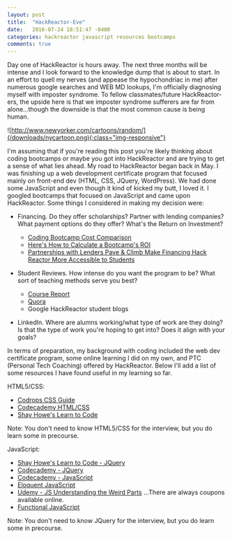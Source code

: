 ```yaml
---
layout: post
title:  "HackReactor-Eve"
date:   2016-07-24 18:51:47 -0400
categories: hackreactor javascript resources bootcamps
comments: true
---
```


Day one of HackReactor is hours away. The next three months will be intense and I look forward to the knowledge dump that is about to start. In an effort to quell my nerves (and appease the hypochondriac in me) after numerous google searches and WEB MD lookups, I'm officially diagnosing <!--excerpt-->myself with imposter syndrome. To fellow classmates/future HackReactor-ers, the upside here is that we imposter syndrome sufferers are far from alone...though the downside is that the most common cause is being human.

![http://www.newyorker.com/cartoons/random/](/downloads/nycartoon.png){:class="img-responsive"}

I'm assuming that if you're reading this post you're likely thinking about coding bootcamps or maybe you got into HackReactor and are trying to get a sense of what lies ahead. My road to HackReactor began back in May. I was finishing up a web development certificate program that focused mainly on front-end dev (HTML, CSS, JQuery, WordPress). We had done some JavaScript and even though it kind of kicked my butt, I loved it. I googled bootcamps that focused on JavaScript and came upon HackReactor. Some things I considered in making my decision were:

* Financing. Do they offer scholarships? Partner with lending companies? What payment options do they offer? What's the Return on Investment?
    * [Coding Bootcamp Cost Comparison]
    * [Here's How to Calculate a Bootcamp's ROI]
    * [Partnerships with Lenders Pave & Climb Make Financing Hack Reactor More Accessible to Students]

* Student Reviews. How intense do you want the program to be? What sort of teaching methods serve you best?
    * [Course Report]
    * [Quora]
    * Google HackReactor student blogs

* LinkedIn. Where are alumns working/what type of work are they doing? Is that the type of work you're hoping to get into? Does it align with your goals?

In terms of preparation, my background with coding included the web dev certificate program, some online learning I did on my own, and PTC (Personal Tech Coaching) offered by HackReactor. Below I'll add a list of some resources I have found useful in my learning so far.

HTML5/CSS:

* [Codrops CSS Guide]
* [Codecademy HTML/CSS]
* [Shay Howe's Learn to Code]

Note: You don't need to know HTML5/CSS for the interview, but you do learn some in precourse.

JavaScript:

* [Shay Howe's Learn to Code - JQuery]
* [Codecademy - JQuery]
* [Codecademy - JavaScript]
* [Eloquent JavaScript]
* [Udemy - JS Understanding the Weird Parts] ...There are always coupons available online.
* [Functional JavaScript]

Note: You don't need to know JQuery for the interview, but you do learn some in precourse.

[Coding Bootcamp Cost Comparison]: https://www.coursereport.com/blog/coding-bootcamp-cost-comparison-full-stack-immersives
[Here's How to Calculate a Bootcamp's ROI]: https://www.coursereport.com/blog/calculate-coding-bootcamp-roi
[Partnerships with Lenders Pave & Climb Make Financing Hack Reactor More Accessible to Students]: http://www.hackreactor.com/blog/partnerships-with-lenders-pave-affirm-make-financing-hack-reactor-more-accessible-to-students
[Course Report]: https://www.coursereport.com/schools/hack-reactor#/reviews
[Quora]: https://www.quora.com/topic/Hack-Reactor
[Codrops CSS Guide]: http://tympanus.net/codrops/css_reference/
[Codecademy HTML/CSS]: https://www.codecademy.com/learn/web
[Shay Howe's Learn to Code]: http://learn.shayhowe.com/html-css/
[Shay Howe's Learn to Code - JQuery]: http://learn.shayhowe.com/advanced-html-css/jquery/
[Codecademy - JQuery]: https://www.codecademy.com/learn/jquery
[Codecademy - JavaScript]: https://www.codecademy.com/learn/javascript
[Eloquent JavaScript]: http://eloquentjavascript.net/
[Udemy - JS Understanding the Weird Parts]: https://www.udemy.com/understand-javascript/
[Functional JavaScript]: https://medium.com/functional-javascript

